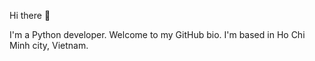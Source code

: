 Hi there 👋

I'm a Python developer. Welcome to my GitHub bio.
I'm based in Ho Chi Minh city, Vietnam.
